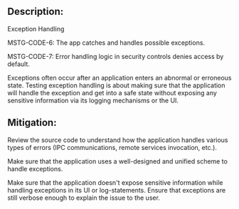 ## Description:

Exception Handling

MSTG-CODE-6: The app catches and handles possible exceptions.

MSTG-CODE-7: Error handling logic in security controls denies access by default.

Exceptions often occur after an application enters an abnormal or erroneous state. Testing exception handling is about making sure that the application will handle the exception and get into a safe state without exposing any sensitive information via its logging mechanisms or the UI.


## Mitigation:

Review the source code to understand how the application handles various types of errors (IPC communications, remote services invocation, etc.).

Make sure that the application uses a well-designed and unified scheme to handle exceptions.

Make sure that the application doesn't expose sensitive information while handling exceptions in its UI or log-statements. Ensure that exceptions are still verbose enough to explain the issue to the user.

